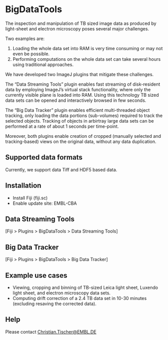 # BigDataTools

The inspection and manipulation of TB sized image data as produced by light-sheet and electron microscopy poses several major challenges. 

Two examples are: 

1) Loading the whole data set into RAM is very time consuming or may not even be possible.
2) Performing computations on the whole data set can take several hours using traditional approaches. 

We have developed two ImageJ plugins that mitigate these challenges. 

The “Data Streaming Tools” plugin enables fast streaming of disk-resident data by employing ImageJ’s virtual stack functionality, where only the currently visible plane is loaded into RAM. Using this technology TB sized data sets can be opened and interactively browsed in few seconds.

The “Big Data Tracker” plugin enables efficient multi-threaded object tracking, only loading the data portions (sub-volumes) required to track the selected objects. Tracking of objects in arbirtray large data sets can be performed at a rate of about 1 seconds per time-point.

Moreover, both plugins enable creation of cropped (manually selected and tracking-based) views on the original data, without any data duplication.

## Supported data formats

Currently, we support data Tiff and HDF5 based data.

## Installation

- Install Fiji (fiji.sc)
- Enable update site: EMBL-CBA

## Data Streaming Tools

[Fiji > Plugins > BigDataTools > Data Streaming Tools]

## Big Data Tracker

[Fiji > Plugins > BigDataTools > Big Data Tracker]
  
##  Example use cases

- Viewing, cropping and binning of TB-sized Leica light sheet, Luxendo light sheet, and electron microscopy data sets.
- Computing drift correction of a 2.4 TB data set in 10-30 minutes (excluding resaving the corrected data).

## Help

Please contact Christian.Tischer@EMBL.DE 

